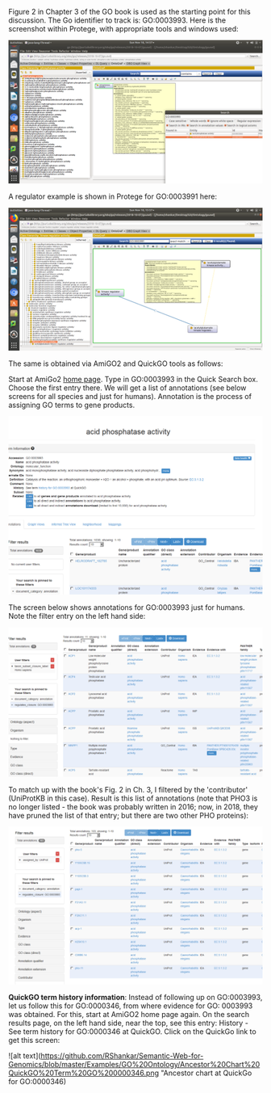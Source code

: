 Figure 2 in Chapter 3 of the GO book is used as the starting point for this discussion. The Go identifier to track is: GO:0003993. Here is the screenshot within Protege, with appropriate tools and windows used:

![alt text](https://github.com/RShankar/Semantic-Web-for-Genomics/blob/master/Examples/GO%20Ontology/Protege%20GO:0003993Annot.png "Protege with Go.owl and Annotations for a GO term")

A regulator example is shown in Protege for GO:0003991 here:

![alt text](https://github.com/RShankar/Semantic-Web-for-Genomics/blob/master/Examples/GO%20Ontology/Regulator%20Example%20GO:0003991.png "Regulator pathways in OntoGraph in Protege")

The same is obtained via AmiGO2 and QuickGO tools as follows:

Start at AmiGo2 [home page](http://amigo.geneontology.org/amigo/dd_browse). Type in GO:0003993 in the Quick Search box. Choose the first entry there. We will get a list of annotations (see below screens for all species and just for humans). Annotation is the process of assigning GO terms to gene products.
 
![alt text](https://github.com/RShankar/Semantic-Web-for-Genomics/blob/master/Examples/GO%20Ontology/AmiGO%202%20Term%20Details%20for%20acid%20phosphatase%20activity%20(GO%200003993).png "All species annotations for GO:0003993")

The screen below shows annotations for GO:0003993 just for humans. Note the filter entry on the left hand side:

![alt text](https://github.com/RShankar/Semantic-Web-for-Genomics/blob/master/Examples/GO%20Ontology/AmiGO%202%20Term%20Details%20for%20Human%20acid%20phosphatase%20activity%20(GO%200003993).png "Homo Sapiens annotations for GO:0003993")

To match up with the book's Fig. 2 in Ch. 3, I filtered by the 'contributor' (UniProtKB in this case). Result is this list of annotations (note that PHO3 is no longer listed - the book was probably written in 2016; now, in 2018, they have pruned the list of that entry; but there are two other PHO proteins):

![alt text](https://github.com/RShankar/Semantic-Web-for-Genomics/blob/master/Examples/GO%20Ontology/UniProt%20Contributor%20list_Pho3%20not%20there.png "UniProtKB contibutions to annotations for GO:0003993")

**QuickGO term history information**: Instead of following up on GO:0003993, let us follow this for GO:0000346, from where evidence for GO: 0003993 was obtained. For this, start at AmiGO2 home page again. On the search results page, on the left hand side, near the top, see this entry: History - See term history for GO:0000346 at QuickGO. Click on the QuickGo link to get this screen:

![alt text](https://github.com/RShankar/Semantic-Web-for-Genomics/blob/master/Examples/GO%20Ontology/Ancestor%20Chart%20QuickGO%20Term%20GO%200000346.png "Ancestor chart at QuickGo for GO:0000346)
